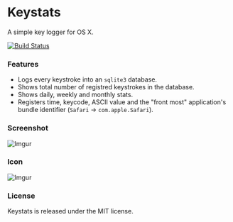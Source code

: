 Keystats
========

A simple key logger for OS X.

[![Build Status](https://travis-ci.org/ElDeveloper/keystats.svg?branch=master)](https://travis-ci.org/ElDeveloper/keystats)

### Features

- Logs every keystroke into an `sqlite3` database.
- Shows total number of registred keystrokes in the database.
- Shows daily, weekly and monthly stats.
- Registers time, keycode, ASCII value and the "front most" application's
bundle identifier (`Safari` -> `com.apple.Safari`).

### Screenshot

![Imgur](http://i.imgur.com/ayxwvkD.png)

### Icon

![Imgur](http://i.imgur.com/uapDrb3.png)

### License

Keystats is released under the MIT license.
